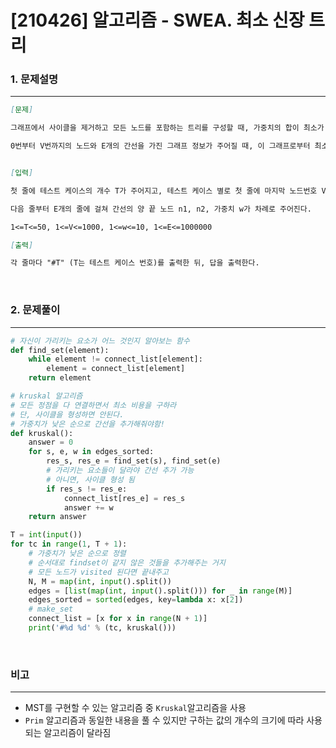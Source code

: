 # [210426] 알고리즘 - SWEA. 최소 신장 트리

### 1. 문제설명

---


```markdown
[문제]

그래프에서 사이클을 제거하고 모든 노드를 포함하는 트리를 구성할 때, 가중치의 합이 최소가 되도록 만든 경우를 최소신장트리라고 한다.

0번부터 V번까지의 노드와 E개의 간선을 가진 그래프 정보가 주어질 때, 이 그래프로부터 최소신장트리를 구성하는 간선의 가중치를 모두 더해 출력하는 프로그램을 만드시오.


[입력]

첫 줄에 테스트 케이스의 개수 T가 주어지고, 테스트 케이스 별로 첫 줄에 마지막 노드번호 V와 간선의 개수 E가 주어진다.

다음 줄부터 E개의 줄에 걸쳐 간선의 양 끝 노드 n1, n2, 가중치 w가 차례로 주어진다. 

1<=T<=50, 1<=V<=1000, 1<=w<=10, 1<=E<=1000000

[출력]

각 줄마다 "#T" (T는 테스트 케이스 번호)를 출력한 뒤, 답을 출력한다.
```

<br>

### 2. 문제풀이

---

```python
# 자신이 가리키는 요소가 어느 것인지 알아보는 함수
def find_set(element):
    while element != connect_list[element]:
        element = connect_list[element]
    return element

# kruskal 알고리즘
# 모든 정점을 다 연결하면서 최소 비용을 구하라
# 단, 사이클을 형성하면 안된다.
# 가중치가 낮은 순으로 간선을 추가해줘야함!
def kruskal():
    answer = 0
    for s, e, w in edges_sorted:
        res_s, res_e = find_set(s), find_set(e)
        # 가리키는 요소들이 달라야 간선 추가 가능
        # 아니면, 사이클 형성 됨
        if res_s != res_e:
            connect_list[res_e] = res_s
            answer += w
    return answer

T = int(input())
for tc in range(1, T + 1):
    # 가중치가 낮은 순으로 정렬
    # 순서대로 findset이 같지 않은 것들을 추가해주는 거지
    # 모든 노드가 visited 된다면 끝내주고
    N, M = map(int, input().split())
    edges = [list(map(int, input().split())) for _ in range(M)]
    edges_sorted = sorted(edges, key=lambda x: x[2])
    # make_set
    connect_list = [x for x in range(N + 1)]
    print('#%d %d' % (tc, kruskal()))
```

<br>



### 비고

---

- MST를 구현할 수 있는 알고리즘 중 `Kruskal`알고리즘을 사용
- `Prim` 알고리즘과 동일한 내용을 풀 수 있지만 구하는 값의 개수의 크기에 따라 사용되는 알고리즘이 달라짐
